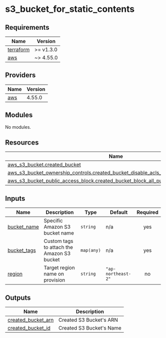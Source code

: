 # s3_bucket_for_static_contents

<!-- BEGINNING OF PRE-COMMIT-TERRAFORM DOCS HOOK -->
## Requirements

| Name | Version |
|------|---------|
| <a name="requirement_terraform"></a> [terraform](#requirement\_terraform) | >= v1.3.0 |
| <a name="requirement_aws"></a> [aws](#requirement\_aws) | ~> 4.55.0 |

## Providers

| Name | Version |
|------|---------|
| <a name="provider_aws"></a> [aws](#provider\_aws) | 4.55.0 |

## Modules

No modules.

## Resources

| Name | Type |
|------|------|
| [aws_s3_bucket.created_bucket](https://registry.terraform.io/providers/hashicorp/aws/latest/docs/resources/s3_bucket) | resource |
| [aws_s3_bucket_ownership_controls.created_bucket_disable_acls_with_enforcing_only_owner](https://registry.terraform.io/providers/hashicorp/aws/latest/docs/resources/s3_bucket_ownership_controls) | resource |
| [aws_s3_bucket_public_access_block.created_bucket_block_all_public_access](https://registry.terraform.io/providers/hashicorp/aws/latest/docs/resources/s3_bucket_public_access_block) | resource |

## Inputs

| Name | Description | Type | Default | Required |
|------|-------------|------|---------|:--------:|
| <a name="input_bucket_name"></a> [bucket\_name](#input\_bucket\_name) | Specific Amazon S3 bucket name | `string` | n/a | yes |
| <a name="input_bucket_tags"></a> [bucket\_tags](#input\_bucket\_tags) | Custom tags to attach the Amazon S3 bucket | `map(any)` | n/a | yes |
| <a name="input_region"></a> [region](#input\_region) | Target region name on provision | `string` | `"ap-northeast-2"` | no |

## Outputs

| Name | Description |
|------|-------------|
| <a name="output_created_bucket_arn"></a> [created\_bucket\_arn](#output\_created\_bucket\_arn) | Created S3 Bucket's ARN |
| <a name="output_created_bucket_id"></a> [created\_bucket\_id](#output\_created\_bucket\_id) | Created S3 Bucket's Name |
<!-- END OF PRE-COMMIT-TERRAFORM DOCS HOOK -->
